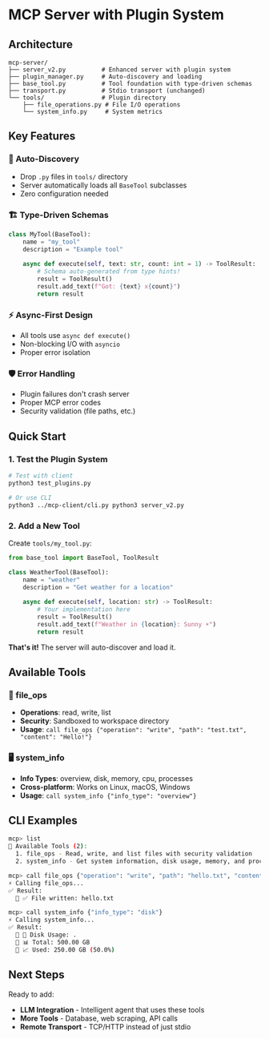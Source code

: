 # MCP Server with Plugin System

## Architecture

```
mcp-server/
├── server_v2.py          # Enhanced server with plugin system
├── plugin_manager.py     # Auto-discovery and loading
├── base_tool.py          # Tool foundation with type-driven schemas  
├── transport.py          # Stdio transport (unchanged)
└── tools/                # Plugin directory
    ├── file_operations.py # File I/O operations
    └── system_info.py     # System metrics
```

## Key Features

### 🔌 Auto-Discovery
- Drop `.py` files in `tools/` directory
- Server automatically loads all `BaseTool` subclasses
- Zero configuration needed

### 🏗️ Type-Driven Schemas
```python
class MyTool(BaseTool):
    name = "my_tool"
    description = "Example tool"
    
    async def execute(self, text: str, count: int = 1) -> ToolResult:
        # Schema auto-generated from type hints!
        result = ToolResult()
        result.add_text(f"Got: {text} x{count}")
        return result
```

### ⚡ Async-First Design
- All tools use `async def execute()`
- Non-blocking I/O with `asyncio`
- Proper error isolation

### 🛡️ Error Handling
- Plugin failures don't crash server
- Proper MCP error codes
- Security validation (file paths, etc.)

## Quick Start

### 1. Test the Plugin System
```bash
# Test with client
python3 test_plugins.py

# Or use CLI
python3 ../mcp-client/cli.py python3 server_v2.py
```

### 2. Add a New Tool

Create `tools/my_tool.py`:
```python
from base_tool import BaseTool, ToolResult

class WeatherTool(BaseTool):
    name = "weather"
    description = "Get weather for a location"
    
    async def execute(self, location: str) -> ToolResult:
        # Your implementation here
        result = ToolResult()
        result.add_text(f"Weather in {location}: Sunny ☀️")
        return result
```

**That's it!** The server will auto-discover and load it.

## Available Tools

### 📄 file_ops
- **Operations**: read, write, list
- **Security**: Sandboxed to workspace directory
- **Usage**: `call file_ops {"operation": "write", "path": "test.txt", "content": "Hello!"}`

### 🖥️ system_info  
- **Info Types**: overview, disk, memory, cpu, processes
- **Cross-platform**: Works on Linux, macOS, Windows
- **Usage**: `call system_info {"info_type": "overview"}`

## CLI Examples

```bash
mcp> list
🔧 Available Tools (2):
  1. file_ops - Read, write, and list files with security validation
  2. system_info - Get system information, disk usage, memory, and process details

mcp> call file_ops {"operation": "write", "path": "hello.txt", "content": "Hello World!"}
⚡ Calling file_ops...
✅ Result:
  📄 ✅ File written: hello.txt

mcp> call system_info {"info_type": "disk"}
⚡ Calling system_info...
✅ Result:
  📄 💾 Disk Usage: .
  📄 📊 Total: 500.00 GB
  📄 📈 Used: 250.00 GB (50.0%)
```

## Next Steps

Ready to add:
- **LLM Integration** - Intelligent agent that uses these tools
- **More Tools** - Database, web scraping, API calls
- **Remote Transport** - TCP/HTTP instead of just stdio
